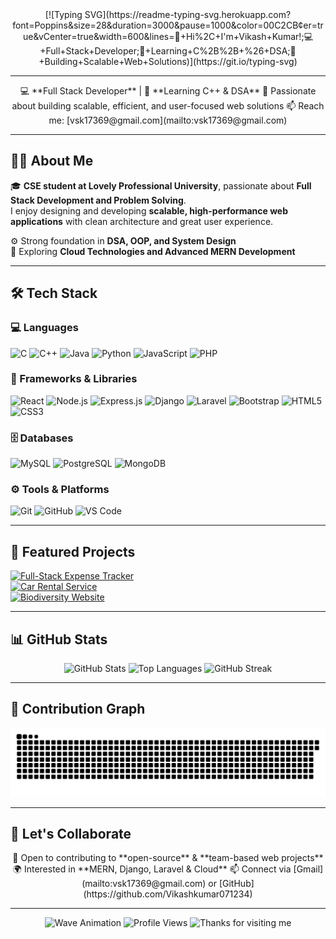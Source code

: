 <!-- Animated Typing Header -->
<div align="center">
  [![Typing SVG](https://readme-typing-svg.herokuapp.com?font=Poppins&size=28&duration=3000&pause=1000&color=00C2CB&center=true&vCenter=true&width=600&lines=👋+Hi%2C+I'm+Vikash+Kumar!;💻+Full+Stack+Developer;🌱+Learning+C%2B%2B+%26+DSA;🚀+Building+Scalable+Web+Solutions)](https://git.io/typing-svg)
</div>

---

<div align="center">
💻 **Full Stack Developer** | 🌱 **Learning C++ & DSA**  
🚀 Passionate about building scalable, efficient, and user-focused web solutions  
📫 Reach me: [vsk17369@gmail.com](mailto:vsk17369@gmail.com)
</div>

---

## 👨‍💻 About Me
🎓 **CSE student at Lovely Professional University**, passionate about **Full Stack Development and Problem Solving**.  
I enjoy designing and developing **scalable, high-performance web applications** with clean architecture and great user experience.  

⚙️ Strong foundation in **DSA, OOP, and System Design**  
🌱 Exploring **Cloud Technologies and Advanced MERN Development**

---

## 🛠️ Tech Stack

### 💻 Languages
![C](https://img.shields.io/badge/C-00599C?style=for-the-badge&logo=c&logoColor=white)
![C++](https://img.shields.io/badge/C++-00599C?style=for-the-badge&logo=c%2B%2B&logoColor=white)
![Java](https://img.shields.io/badge/Java-ED8B00?style=for-the-badge&logo=openjdk&logoColor=white)
![Python](https://img.shields.io/badge/Python-3776AB?style=for-the-badge&logo=python&logoColor=white)
![JavaScript](https://img.shields.io/badge/JavaScript-F7DF1E?style=for-the-badge&logo=javascript&logoColor=black)
![PHP](https://img.shields.io/badge/PHP-777BB4?style=for-the-badge&logo=php&logoColor=white)

### 🧩 Frameworks & Libraries
![React](https://img.shields.io/badge/React-20232A?style=for-the-badge&logo=react&logoColor=61DAFB)
![Node.js](https://img.shields.io/badge/Node.js-43853D?style=for-the-badge&logo=node.js&logoColor=white)
![Express.js](https://img.shields.io/badge/Express.js-404D59?style=for-the-badge)
![Django](https://img.shields.io/badge/Django-092E20?style=for-the-badge&logo=django&logoColor=white)
![Laravel](https://img.shields.io/badge/Laravel-FF2D20?style=for-the-badge&logo=laravel&logoColor=white)
![Bootstrap](https://img.shields.io/badge/Bootstrap-7952B3?style=for-the-badge&logo=bootstrap&logoColor=white)
![HTML5](https://img.shields.io/badge/HTML5-E34F26?style=for-the-badge&logo=html5&logoColor=white)
![CSS3](https://img.shields.io/badge/CSS3-1572B6?style=for-the-badge&logo=css3&logoColor=white)

### 🗄️ Databases
![MySQL](https://img.shields.io/badge/MySQL-005C84?style=for-the-badge&logo=mysql&logoColor=white)
![PostgreSQL](https://img.shields.io/badge/PostgreSQL-316192?style=for-the-badge&logo=postgresql&logoColor=white)
![MongoDB](https://img.shields.io/badge/MongoDB-4EA94B?style=for-the-badge&logo=mongodb&logoColor=white)

### ⚙️ Tools & Platforms
![Git](https://img.shields.io/badge/Git-F05032?style=for-the-badge&logo=git&logoColor=white)
![GitHub](https://img.shields.io/badge/GitHub-181717?style=for-the-badge&logo=github)
![VS Code](https://img.shields.io/badge/VS_Code-0078d7?style=for-the-badge&logo=visual-studio-code&logoColor=white)

---

## 📂 Featured Projects
[![Full-Stack Expense Tracker](https://github-readme-stats.vercel.app/api/pin/?username=Vikashkumar071234&repo=expense-tracker&theme=radical)](https://github.com/Vikashkumar071234/expense-tracker)  
[![Car Rental Service](https://github-readme-stats.vercel.app/api/pin/?username=Vikashkumar071234&repo=car-rental-service-&theme=radical)](https://github.com/Vikashkumar071234/car-rental-service-)  
[![Biodiversity Website](https://github-readme-stats.vercel.app/api/pin/?username=Vikashkumar071234&repo=vk_biodiversity&theme=radical)](https://github.com/Vikashkumar071234/vk_biodiversity)

---

## 📊 GitHub Stats
<div align="center">
<img src="https://github-readme-stats.vercel.app/api?username=Vikashkumar071234&show_icons=true&theme=radical" alt="GitHub Stats" width="300">  
<img src="https://github-readme-stats.vercel.app/api/top-langs/?username=Vikashkumar071234&layout=compact&theme=radical" alt="Top Languages" width="300">  
<img src="https://github-readme-streak-stats.herokuapp.com/?user=Vikashkumar071234&theme=radical" alt="GitHub Streak" width="300">
</div>

---

## 🐍 Contribution Graph
<div align="center">
<img src="https://github.com/SohaHussain/SohaHussain/raw/main/github-contribution-grid-snake.svg" alt="Contribution Graph" width="600">
</div>

---

## 💬 Let's Collaborate
<div align="center">
🤝 Open to contributing to **open-source** & **team-based web projects**  
🌍 Interested in **MERN, Django, Laravel & Cloud**  
📫 Connect via [Gmail](mailto:vsk17369@gmail.com) or [GitHub](https://github.com/Vikashkumar071234)
</div>

---

<div align="center">
<img src="https://capsule-render.vercel.app/api?type=waving&color=0:00C2CB,100:9A1AFF&height=120&section=footer&text=⭐%20Code.%20Learn.%20Build.%20Repeat.%20⭐&fontSize=22&fontColor=ffffff" alt="Wave Animation" width="600">  

<img src="https://komarev.com/ghpvc/?username=Vikashkumar071234&label=Visitors&color=0e75b6&style=for-the-badge" alt="Profile Views">

<img height="30" alt="Thanks for visiting me" width="100%" src="https://raw.githubusercontent.com/jrohitofficial/jrohitofficial/4e5ce489049524edd0a06dcd2fa32edc080b56eb/thankyou%20RJ.svg">
</div>
